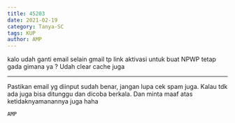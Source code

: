 ```yaml
---
title: 45203
date: 2021-02-19
category: Tanya-SC
tags: KUP
author: AMP
---
```


kalo udah ganti email selain gmail tp link aktivasi untuk buat NPWP tetap gada gimana ya ? Udah clear cache juga

---

Pastikan email yg diinput sudah benar, jangan lupa cek spam juga. Kalau tdk ada juga bisa ditunggu dan dicoba berkala. Dan minta maaf atas ketidaknyamanannya juga haha

`AMP`
